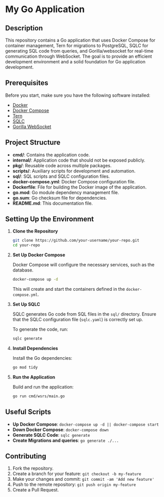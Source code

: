 # My Go Application

## Description

This repository contains a Go application that uses Docker Compose for container management, Tern for migrations to PostgreSQL, SQLC for generating SQL code from queries, and Gorilla/websocket for real-time communication through WebSocket. The goal is to provide an efficient development environment and a solid foundation for Go application development.

## Prerequisites

Before you start, make sure you have the following software installed:

- [Docker](https://docs.docker.com/get-docker/)
- [Docker Compose](https://docs.docker.com/compose/install/)
- [Tern](https://github.com/jackc/tern)
- [SQLC](https://sqlc.dev/docs/intro/)
- [Gorilla WebSocket](https://github.com/gorilla/websocket)

## Project Structure

- **cmd/**: Contains the application code.
- **internal/**: Application code that should not be exposed publicly.
- **pkg/**: Reusable code across multiple packages.
- **scripts/**: Auxiliary scripts for development and automation.
- **sql/**: SQL scripts and SQLC configuration files.
- **docker-compose.yml**: Docker Compose configuration file.
- **Dockerfile**: File for building the Docker image of the application.
- **go.mod**: Go module dependency management file.
- **go.sum**: Go checksum file for dependencies.
- **README.md**: This documentation file.

## Setting Up the Environment

1. **Clone the Repository**

   ```bash
   git clone https://github.com/your-username/your-repo.git
   cd your-repo
   ```

2. **Set Up Docker Compose**

   Docker Compose will configure the necessary services, such as the database.

   ```bash
   docker-compose up -d
   ```

   This will create and start the containers defined in the `docker-compose.yml`.

3. **Set Up SQLC**

   SQLC generates Go code from SQL files in the `sql/` directory. Ensure that the SQLC configuration file (`sqlc.yaml`) is correctly set up.

   To generate the code, run:

   ```bash
   sqlc generate
   ```

4. **Install Dependencies**

   Install the Go dependencies:

   ```bash
   go mod tidy
   ```

5. **Run the Application**

   Build and run the application:

   ```bash
   go run cmd/wsrs/main.go 
   ```

## Useful Scripts

- **Up Docker Compose**: `docker-compose up -d || docker-compose start`
- **Down Docker Compose**: `docker-compose down`
- **Generate SQLC Code**: `sqlc generate`
- **Create Migrations and queries**: `go generate ./...`

## Contributing

1. Fork the repository.
2. Create a branch for your feature: `git checkout -b my-feature`
3. Make your changes and commit: `git commit -am 'Add new feature'`
4. Push to the remote repository: `git push origin my-feature`
5. Create a Pull Request.

